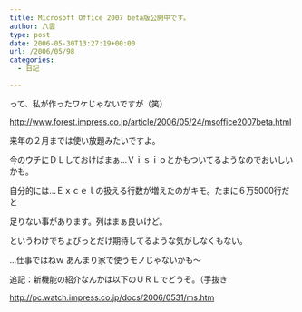 ```yaml
---
title: Microsoft Office 2007 beta版公開中です。
author: 八雲
type: post
date: 2006-05-30T13:27:19+00:00
url: /2006/05/98
categories:
  - 日記

---
```

って、私が作ったワケじゃないですが（笑）

http://www.forest.impress.co.jp/article/2006/05/24/msoffice2007beta.html

来年の２月までは使い放題みたいですよ。
  
今のウチにＤＬしておけばまぁ…Ｖｉｓｉｏとかもついてるようなのでおいしいかも。

自分的には…Ｅｘｃｅｌの扱える行数が増えたのがキモ。たまに６万5000行だと
  
足りない事があります。列はまぁ良いけど。
  
というわけでちょびっとだけ期待してるような気がしなくもない。
  
…仕事ではねｗ あんまり家で使うモノじゃないかも～

追記：新機能の紹介なんかは以下のＵＲＬでどうぞ。（手抜き
  
http://pc.watch.impress.co.jp/docs/2006/0531/ms.htm